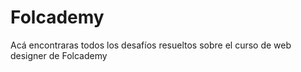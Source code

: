 # Folcademy
Acá encontraras todos los desafíos resueltos sobre el curso de web designer de Folcademy
